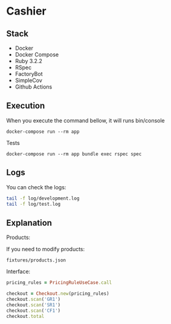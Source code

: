 # Cashier

## Stack

- Docker
- Docker Compose
- Ruby 3.2.2
- RSpec
- FactoryBot
- SimpleCov
- Github Actions

## Execution

When you execute the command bellow, it will runs bin/console

```
docker-compose run --rm app
```

Tests

```
docker-compose run --rm app bundle exec rspec spec
```

## Logs

You can check the logs:

```sh
tail -f log/development.log
tail -f log/test.log
```

## Explanation

Products:

If you need to modify products:

```
fixtures/products.json
```

Interface:

```ruby
pricing_rules = PricingRuleUseCase.call

checkout = Checkout.new(pricing_rules)
checkout.scan('GR1')
checkout.scan('SR1')
checkout.scan('CF1')
checkout.total
```
